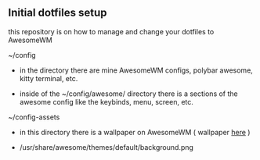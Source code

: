 ## Initial dotfiles setup

this repository is on how to manage and change your dotfiles to AwesomeWM

~/config
- in the directory there are mine AwesomeWM configs, polybar awesome, kitty terminal, etc.

- inside of the ~/config/awesome/ directory there is a sections of the awesome config like the keybinds, menu, screen, etc.  

~/config-assets
- in this directory there is a wallpaper on AwesomeWM ( wallpaper <a href="../config-assets/background.png" rel="noreferrer noopener">here</a> )

- /usr/share/awesome/themes/default/background.png


